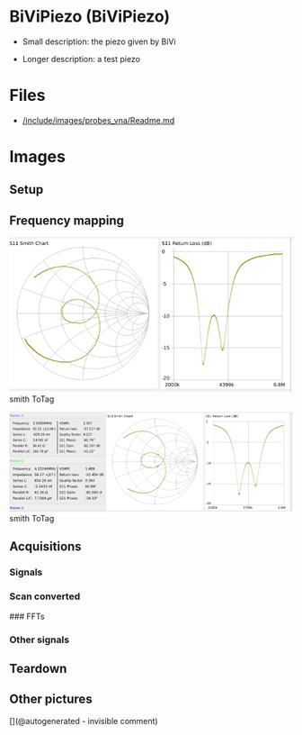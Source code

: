 # BiViPiezo (BiViPiezo)

* Small description: the piezo given by BiVi

* Longer description: a test piezo

# Files

* [/include/images/probes_vna/Readme.md](/include/images/probes_vna/Readme.md)


# Images

## Setup 

## Frequency mapping 

![](/include/images/probes_vna/BiViPiezo.png)
smith
ToTag

![](/include/images/probes_vna/BiViPiezo.s1p.png)
smith
ToTag

## Acquisitions 

### Signals 

### Scan converted 

### FFTs 

### Other signals 

## Teardown 

## Other pictures 





[](@autogenerated - invisible comment)